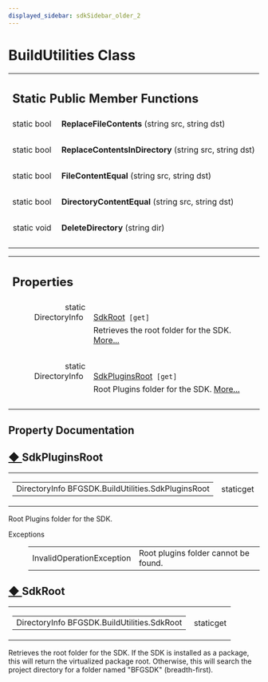 ```yaml
---
displayed_sidebar: sdkSidebar_older_2
---
```

# BuildUtilities Class 

<div class="contents"><table class="memberdecls"><tr class="heading"><td colspan="2"><h2 class="groupheader"><a id="pub-static-methods" name="pub-static-methods"></a> Static Public Member Functions</h2></td></tr><tr class="memitem:a498e351b6343e545ff59eb2417b4b3b2"><td class="memItemLeft" align="right" valign="top"><a id="a498e351b6343e545ff59eb2417b4b3b2" name="a498e351b6343e545ff59eb2417b4b3b2"></a> static bool&#160;</td><td class="memItemRight" valign="bottom"><b>ReplaceFileContents</b> (string src, string dst)</td></tr><tr class="separator:a498e351b6343e545ff59eb2417b4b3b2"><td class="memSeparator" colspan="2">&#160;</td></tr><tr class="memitem:a47cf13f70c5e6c696265d54b2c5a2a54"><td class="memItemLeft" align="right" valign="top"><a id="a47cf13f70c5e6c696265d54b2c5a2a54" name="a47cf13f70c5e6c696265d54b2c5a2a54"></a> static bool&#160;</td><td class="memItemRight" valign="bottom"><b>ReplaceContentsInDirectory</b> (string src, string dst)</td></tr><tr class="separator:a47cf13f70c5e6c696265d54b2c5a2a54"><td class="memSeparator" colspan="2">&#160;</td></tr><tr class="memitem:a5226d7864111361807607a33e3edfe1a"><td class="memItemLeft" align="right" valign="top"><a id="a5226d7864111361807607a33e3edfe1a" name="a5226d7864111361807607a33e3edfe1a"></a> static bool&#160;</td><td class="memItemRight" valign="bottom"><b>FileContentEqual</b> (string src, string dst)</td></tr><tr class="separator:a5226d7864111361807607a33e3edfe1a"><td class="memSeparator" colspan="2">&#160;</td></tr><tr class="memitem:a440b4bd61ca1ab6332e0369b48c178a5"><td class="memItemLeft" align="right" valign="top"><a id="a440b4bd61ca1ab6332e0369b48c178a5" name="a440b4bd61ca1ab6332e0369b48c178a5"></a> static bool&#160;</td><td class="memItemRight" valign="bottom"><b>DirectoryContentEqual</b> (string src, string dst)</td></tr><tr class="separator:a440b4bd61ca1ab6332e0369b48c178a5"><td class="memSeparator" colspan="2">&#160;</td></tr><tr class="memitem:ad1c1c301d29238865f94e6f5e4a05b8d"><td class="memItemLeft" align="right" valign="top"><a id="ad1c1c301d29238865f94e6f5e4a05b8d" name="ad1c1c301d29238865f94e6f5e4a05b8d"></a> static void&#160;</td><td class="memItemRight" valign="bottom"><b>DeleteDirectory</b> (string dir)</td></tr><tr class="separator:ad1c1c301d29238865f94e6f5e4a05b8d"><td class="memSeparator" colspan="2">&#160;</td></tr></table><table class="memberdecls"><tr class="heading"><td colspan="2"><h2 class="groupheader"><a id="properties" name="properties"></a> Properties</h2></td></tr><tr class="memitem:adc63f07748b7b95d09f3c7f3afd73149"><td class="memItemLeft" align="right" valign="top">static DirectoryInfo&#160;</td><td class="memItemRight" valign="bottom"><a class="el" href="class_b_f_g_s_d_k_1_1_build_utilities.html#adc63f07748b7b95d09f3c7f3afd73149">SdkRoot</a><code> [get]</code></td></tr><tr class="memdesc:adc63f07748b7b95d09f3c7f3afd73149"><td class="mdescLeft">&#160;</td><td class="mdescRight">Retrieves the root folder for the SDK.  <a href="class_b_f_g_s_d_k_1_1_build_utilities.html#adc63f07748b7b95d09f3c7f3afd73149">More...</a><br /></td></tr><tr class="separator:adc63f07748b7b95d09f3c7f3afd73149"><td class="memSeparator" colspan="2">&#160;</td></tr><tr class="memitem:a3be239078826b9b88a30ebf0453af6ed"><td class="memItemLeft" align="right" valign="top">static DirectoryInfo&#160;</td><td class="memItemRight" valign="bottom"><a class="el" href="class_b_f_g_s_d_k_1_1_build_utilities.html#a3be239078826b9b88a30ebf0453af6ed">SdkPluginsRoot</a><code> [get]</code></td></tr><tr class="memdesc:a3be239078826b9b88a30ebf0453af6ed"><td class="mdescLeft">&#160;</td><td class="mdescRight">Root Plugins folder for the SDK.  <a href="class_b_f_g_s_d_k_1_1_build_utilities.html#a3be239078826b9b88a30ebf0453af6ed">More...</a><br /></td></tr><tr class="separator:a3be239078826b9b88a30ebf0453af6ed"><td class="memSeparator" colspan="2">&#160;</td></tr></table><h2 class="groupheader">Property Documentation</h2><a id="a3be239078826b9b88a30ebf0453af6ed" name="a3be239078826b9b88a30ebf0453af6ed"></a><h2 class="memtitle"><span class="permalink"><a href="#a3be239078826b9b88a30ebf0453af6ed">&#9670;&nbsp;</a></span>SdkPluginsRoot</h2><div class="memitem"><div class="memproto"><table class="mlabels"><tr><td class="mlabels-left"><table class="memname"><tr><td class="memname">DirectoryInfo BFGSDK.BuildUtilities.SdkPluginsRoot</td></tr></table></td><td class="mlabels-right"><span class="mlabels"><span class="mlabel">static</span><span class="mlabel">get</span></span></td></tr></table></div><div class="memdoc">Root Plugins folder for the SDK. <dl class="exception"><dt>Exceptions</dt><dd><table class="exception"><tr><td class="paramname">InvalidOperationException</td><td>Root plugins folder cannot be found.</td></tr></table></dd></dl></div></div><a id="adc63f07748b7b95d09f3c7f3afd73149" name="adc63f07748b7b95d09f3c7f3afd73149"></a><h2 class="memtitle"><span class="permalink"><a href="#adc63f07748b7b95d09f3c7f3afd73149">&#9670;&nbsp;</a></span>SdkRoot</h2><div class="memitem"><div class="memproto"><table class="mlabels"><tr><td class="mlabels-left"><table class="memname"><tr><td class="memname">DirectoryInfo BFGSDK.BuildUtilities.SdkRoot</td></tr></table></td><td class="mlabels-right"><span class="mlabels"><span class="mlabel">static</span><span class="mlabel">get</span></span></td></tr></table></div><div class="memdoc">Retrieves the root folder for the SDK. If the SDK is installed as a package, this will return the virtualized package root. Otherwise, this will search the project directory for a folder named "BFGSDK" (breadth-first). </div></div></div> 
